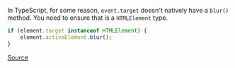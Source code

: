 In TypeScript, for some reason, `event.target` doesn't natively have a `blur()` method.  You need to ensure that is a `HTMLElement` type.

```ts
if (element.target instanceof HTMLElement) {
    element.activeElement.blur();
}
```

[Source](https://github.com/Microsoft/TypeScript/issues/5901#issuecomment-431649653)